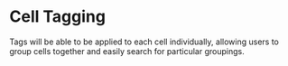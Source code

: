 # Cell Tagging

Tags will be able to be applied to each cell individually, allowing users to group cells together and easily search for particular groupings.
